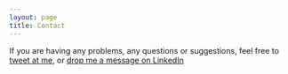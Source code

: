 ```yaml
---
layout: page
title: Contact
---
```


If you are having any problems, any questions or suggestions, feel free to [tweet at me](https://twitter.com/intent/tweet?text=%40pranavgaikwad), or [drop me a message on LinkedIn](https://linkedin.com/in/pranavgaikwad/)
